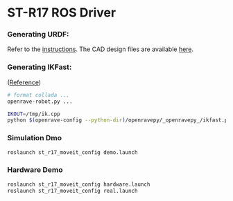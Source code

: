 # ST-R17 ROS Driver

### Generating URDF:

Refer to the [instructions]().
The CAD design files are available [here]().

### Generating IKFast:

([Reference](http://docs.ros.org/kinetic/api/moveit_tutorials/html/doc/ikfast_tutorial.html))

```bash
# format collada ...
openrave-robot.py ...

IKOUT=/tmp/ik.cpp
python $(openrave-config --python-dir)/openravepy/_openravepy_/ikfast.py --robot=$(rospack find st_r17_description)/urdf/robot_3.dae --iktype=translationdirection5d --baselink=0 --eelink=6 --savefile=${IKOUT}
```

### Simulation Dmo

```bash
roslaunch st_r17_moveit_config demo.launch 
```

### Hardware Demo

```bash
roslaunch st_r17_moveit_config hardware.launch
roslaunch st_r17_moveit_config real.launch
```
